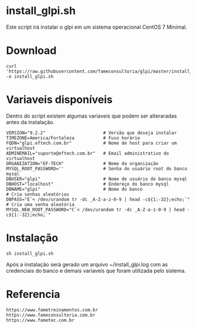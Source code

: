 # install_glpi.sh

Este script irá instalar o glpi em um sistema operacional CentOS 7 Minimal. 


# Download

    curl 'https://raw.githubusercontent.com/fameconsultoria/glpi/master/install_glpi.sh' -o install_glpi.sh 


# Variaveis disponíveis

Dentro do script existem algumas variaveis que podem ser alteraradas antes da instalação.


    VERSION="9.2.2"                      # Versão que deseja instalar
    TIMEZONE=America/Fortaleza           # Fuso horário
    FQDN="glpi.eftech.com.br"            # Nome de host para criar um virtualhost
    ADMINEMAIL="suporte@eftech.com.br"   # Email administrativo do virtualhost
    ORGANIZATION="EF-TECH"               # Nome da organização
    MYSQL_ROOT_PASSWORD=''               # Senha do usuário root do banco mysql
    DBUSER="glpi"                        # Nome de usuário do banco mysql
    DBHOST="localhost"                   # Endereço do banco mysql
    DBNAME="glpi"                        # Nome do banco
    # Cria senhas aleatórias
    DBPASS="E`< /dev/urandom tr -dc _A-Z-a-z-0-9 | head -c${1:-32};echo;`" # Cria uma senha aleatória
    MYSQL_NEW_ROOT_PASSWORD="C`< /dev/urandom tr -dc _A-Z-a-z-0-9 | head -c${1:-32};echo;`" 
    
    

# Instalação 

    sh install_glpi.sh


Após a instalação será gerado um arquivo ~/install_glpi.log com as credenciais do banco e demais variaveis que foram utilizada pelo sistema. 



# Referencia

    https://www.fametreinamentos.com.br
    https://www.fameconsultoria.com.br
    https://www.fametec.com.br
    
    
